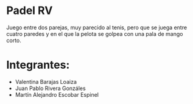 # Padel RV

Juego entre dos parejas, muy parecido al tenis, pero que se juega entre cuatro paredes y en el que la pelota se golpea con una pala de mango corto.

# Integrantes: 

- Valentina Barajas Loaiza
- Juan Pablo Rivera Gonzáles
- Martín Alejandro Escobar Espinel
